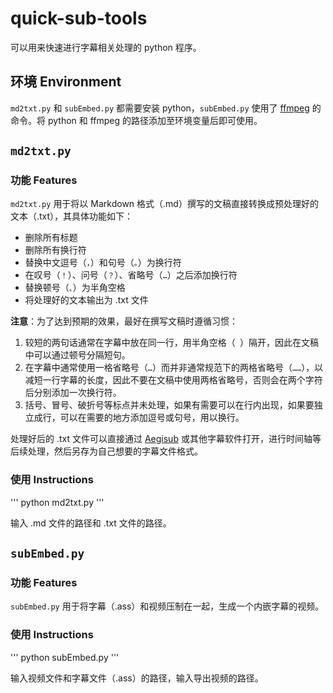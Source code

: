 # quick-sub-tools

可以用来快速进行字幕相关处理的 python 程序。

## 环境 Environment

`md2txt.py` 和 `subEmbed.py` 都需要安装 python，`subEmbed.py` 使用了 [ffmpeg](https://ffmpeg.org/) 的命令。将 python 和 ffmpeg 的路径添加至环境变量后即可使用。

## `md2txt.py`

### 功能 Features

`md2txt.py` 用于将以 Markdown 格式（.md）撰写的文稿直接转换成预处理好的文本（.txt），其具体功能如下：

- 删除所有标题
- 删除所有换行符
- 替换中文逗号（`，`）和句号（`。`）为换行符
- 在叹号（`！`）、问号（`？`）、省略号（`…`）之后添加换行符
- 替换顿号（`、`）为半角空格
- 将处理好的文本输出为 .txt 文件

**注意**：为了达到预期的效果，最好在撰写文稿时遵循习惯：

1. 较短的两句话通常在字幕中放在同一行，用半角空格（` `）隔开，因此在文稿中可以通过顿号分隔短句。
2. 在字幕中通常使用一格省略号（`…`）而并非通常规范下的两格省略号（`……`），以减短一行字幕的长度，因此不要在文稿中使用两格省略号，否则会在两个字符后分别添加一次换行符。
3. 括号、冒号、破折号等标点并未处理，如果有需要可以在行内出现，如果要独立成行，可以在需要的地方添加逗号或句号，用以换行。

处理好后的 .txt 文件可以直接通过 [Aegisub](https://github.com/Aegisub/Aegisub) 或其他字幕软件打开，进行时间轴等后续处理，然后另存为自己想要的字幕文件格式。

### 使用 Instructions

'''
python md2txt.py
'''

输入 .md 文件的路径和 .txt 文件的路径。

## `subEmbed.py`

### 功能 Features

`subEmbed.py` 用于将字幕（.ass）和视频压制在一起，生成一个内嵌字幕的视频。

### 使用 Instructions

'''
python subEmbed.py
'''

输入视频文件和字幕文件（.ass）的路径，输入导出视频的路径。

